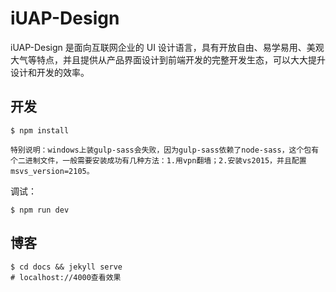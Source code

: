 # iUAP-Design

iUAP-Design 是面向互联网企业的 UI 设计语言，具有开放自由、易学易用、美观大气等特点，并且提供从产品界面设计到前端开发的完整开发生态，可以大大提升设计和开发的效率。

## 开发

```
$ npm install
```

`特别说明：windows上装gulp-sass会失败，因为gulp-sass依赖了node-sass，这个包有个二进制文件，一般需要安装成功有几种方法：1.用vpn翻墙；2.安装vs2015，并且配置msvs_version=2105。`

调试：

```
$ npm run dev
```

## 博客

```
$ cd docs && jekyll serve
# localhost://4000查看效果
```
